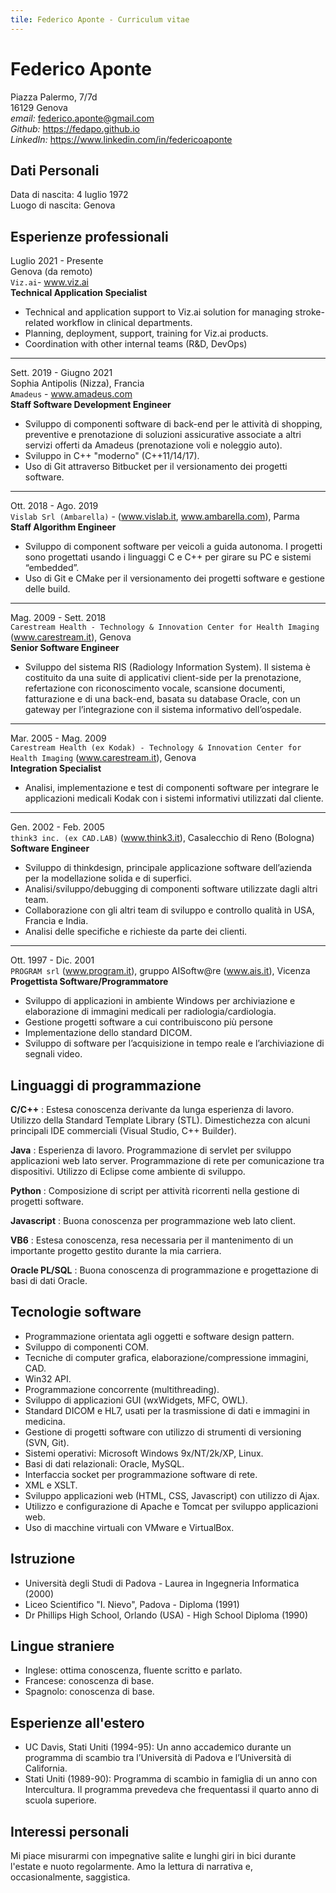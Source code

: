 ```yaml
---
tile: Federico Aponte - Curriculum vitae
---
```

# Federico Aponte

Piazza Palermo, 7/7d \
16129 Genova \
_email:_ federico.aponte@gmail.com \
_Github:_ https://fedapo.github.io \
_LinkedIn:_ https://www.linkedin.com/in/federicoaponte

## Dati Personali

Data di nascita: 4 luglio 1972 \
Luogo di nascita: Genova

## Esperienze professionali

Luglio 2021 - Presente \
Genova (da remoto) \
`Viz.ai`- www.viz.ai \
**Technical Application Specialist**
- Technical and application support to Viz.ai solution for managing stroke-related workflow in clinical departments.
- Planning, deployment, support, training for Viz.ai products.
- Coordination with other internal teams (R&D, DevOps)

---
Sett. 2019 - Giugno 2021 \
Sophia Antipolis (Nizza), Francia \
`Amadeus` - www.amadeus.com  \
**Staff Software Development Engineer**
- Sviluppo di componenti software di back-end per le attività di shopping, preventive e prenotazione di soluzioni assicurative associate a altri servizi offerti da Amadeus (prenotazione voli e noleggio auto).
- Sviluppo in C++ "moderno" (C++11/14/17).
- Uso di Git attraverso Bitbucket per il versionamento dei progetti software.

---
Ott. 2018 - Ago. 2019 \
`Vislab Srl (Ambarella)` - (www.vislab.it, www.ambarella.com), Parma \
**Staff Algorithm Engineer**
- Sviluppo di component software per veicoli a guida autonoma. I progetti sono progettati usando i linguaggi C e C++ per girare su PC e sistemi “embedded”.
- Uso di Git e CMake per il versionamento dei progetti software e gestione delle build.

---
Mag. 2009 - Sett. 2018 \
`Carestream Health - Technology & Innovation Center for Health Imaging` (www.carestream.it), Genova \
**Senior Software Engineer**
- Sviluppo del sistema RIS (Radiology Information System). Il sistema è costituito da una suite di applicativi client-side per la prenotazione, refertazione con riconoscimento vocale, scansione documenti, fatturazione e di una back-end, basata su database Oracle, con un gateway per l’integrazione con il sistema informativo dell’ospedale.

---
Mar. 2005 - Mag. 2009 \
`Carestream Health (ex Kodak) - Technology & Innovation Center for Health Imaging` (www.carestream.it), Genova \
**Integration Specialist**
- Analisi, implementazione e test di componenti software per integrare le applicazioni medicali Kodak con i sistemi informativi utilizzati dal cliente.

---
Gen. 2002 - Feb. 2005 \
`think3 inc. (ex CAD.LAB)` (www.think3.it), Casalecchio di Reno (Bologna) \
**Software Engineer**
- Sviluppo di thinkdesign, principale applicazione software dell’azienda per la modellazione solida e di superfici.
- Analisi/sviluppo/debugging di componenti software utilizzate dagli altri team.
- Collaborazione con gli altri team di sviluppo e controllo qualità in USA, Francia e India.
- Analisi delle specifiche e richieste da parte dei clienti.

---
Ott. 1997 - Dic. 2001 \
`PROGRAM srl` (www.program.it), gruppo AISoftw@re (www.ais.it), Vicenza \
**Progettista Software/Programmatore**
- Sviluppo di applicazioni in ambiente Windows per archiviazione e elaborazione di immagini medicali per radiologia/cardiologia.
- Gestione progetti software a cui contribuiscono più persone
- Implementazione dello standard DICOM.
- Sviluppo di software per l’acquisizione in tempo reale e l’archiviazione di segnali video.

## Linguaggi di programmazione

**C/C++**
: Estesa conoscenza derivante da lunga esperienza di lavoro. Utilizzo della Standard Template Library (STL). Dimestichezza con alcuni principali IDE commerciali (Visual Studio, C++ Builder).

**Java**
: Esperienza di lavoro. Programmazione di servlet per sviluppo applicazioni web lato server. Programmazione di rete per comunicazione tra dispositivi. Utilizzo di Eclipse come ambiente di sviluppo.

**Python**
: Composizione di script per attività ricorrenti nella gestione di progetti software.

**Javascript**
: Buona conoscenza per programmazione web lato client.

**VB6**
: Estesa conoscenza, resa necessaria per il mantenimento di un importante progetto gestito durante la mia carriera.

**Oracle PL/SQL**
: Buona conoscenza di programmazione e progettazione di basi di dati Oracle.

## Tecnologie software

- Programmazione orientata agli oggetti e software design pattern.
- Sviluppo di componenti COM.
- Tecniche di computer grafica, elaborazione/compressione immagini, CAD.
- Win32 API.
- Programmazione concorrente (multithreading).
- Sviluppo di applicazioni GUI (wxWidgets, MFC, OWL).
- Standard DICOM e HL7, usati per la trasmissione di dati e immagini in medicina.
- Gestione di progetti software con utilizzo di strumenti di versioning (SVN, Git).
- Sistemi operativi: Microsoft Windows 9x/NT/2k/XP, Linux.
- Basi di dati relazionali: Oracle, MySQL.
- Interfaccia socket per programmazione software di rete.
- XML e XSLT.
- Sviluppo applicazioni web (HTML, CSS, Javascript) con utilizzo di Ajax.
- Utilizzo e configurazione di Apache e Tomcat per sviluppo applicazioni web.
- Uso di macchine virtuali con VMware e VirtualBox.

## Istruzione

- Università degli Studi di Padova - Laurea in Ingegneria Informatica (2000)
- Liceo Scientifico "I. Nievo", Padova - Diploma (1991)
- Dr Phillips High School, Orlando (USA) - High School Diploma (1990)

## Lingue straniere

- Inglese: ottima conoscenza, fluente scritto e parlato.
- Francese: conoscenza di base.
- Spagnolo: conoscenza di base.

## Esperienze all'estero

- UC Davis, Stati Uniti (1994-95): Un anno accademico durante un programma di scambio tra l’Università di Padova e l’Università di California.
- Stati Uniti (1989-90): Programma di scambio in famiglia di un anno con Intercultura. Il programma prevedeva che frequentassi il quarto anno di scuola superiore.

## Interessi personali

Mi piace misurarmi con impegnative salite e lunghi giri in bici durante l'estate e nuoto regolarmente. Amo la lettura di narrativa e, occasionalmente, saggistica.
